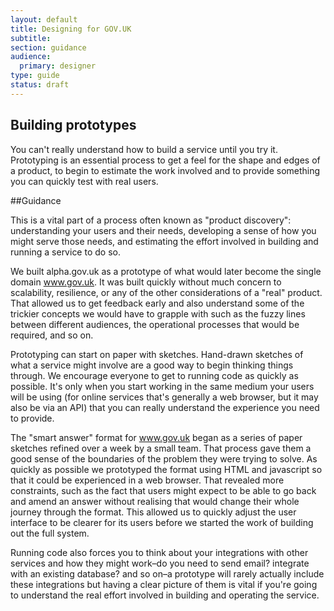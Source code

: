 ```yaml
---
layout: default
title: Designing for GOV.UK
subtitle:
section: guidance
audience: 
  primary: designer
type: guide
status: draft
---
```

    
## Building prototypes

You can't really understand how to build a service until you try it. Prototyping is an essential process to get a feel for the shape and edges of a product, to begin to estimate the work involved and to provide something you can quickly test with real users.

##Guidance

This is a vital part of a process often known as "product discovery": understanding your users and their needs, developing a sense of how you might serve those needs, and estimating the effort involved in building and running a service to do so.

We built alpha.gov.uk as a prototype of what would later become the single domain www.gov.uk. It was built quickly without much concern to scalability, resilience, or any of the other considerations of a "real" product. That allowed us to get feedback early and also understand some of the trickier concepts we would have to grapple with such as the fuzzy lines between different audiences, the operational processes that would be required, and so on.

Prototyping can start on paper with sketches. Hand-drawn sketches of what a service might involve are a good way to begin thinking things through. We encourage everyone to get to running code as quickly as possible. It's only when you start working in the same medium your users will be using (for online services that's generally a web browser, but it may also be via an API) that you can really understand the experience you need to provide.

The "smart answer" format for www.gov.uk began as a series of paper sketches refined over a week by a small team. That process gave them a good sense of the boundaries of the problem they were trying to solve. As quickly as possible we prototyped the format using HTML and javascript so that it could be experienced in a web browser. That revealed more constraints, such as the fact that users might expect to be able to go back and amend an answer without realising that would change their whole journey through the format. This allowed us to quickly adjust the user interface to be clearer for its users before we started the work of building out the full system.

Running code also forces you to think about your integrations with other services and how they might work–do you need to send email? integrate with an existing database? and so on–a prototype will rarely actually include these integrations but having a clear picture of them is vital if you're going to understand the real effort involved in building and operating the service.
